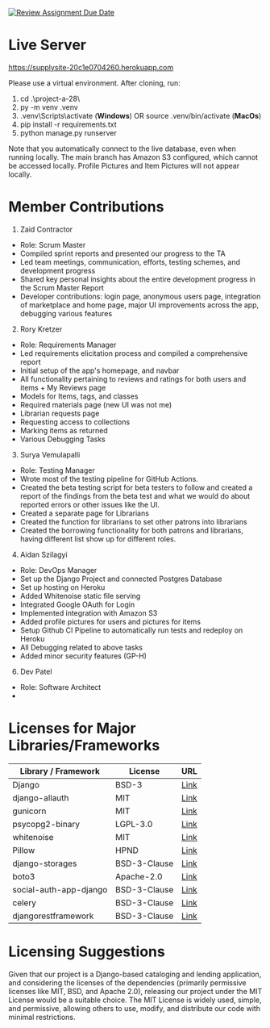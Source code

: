 [![Review Assignment Due Date](https://classroom.github.com/assets/deadline-readme-button-22041afd0340ce965d47ae6ef1cefeee28c7c493a6346c4f15d667ab976d596c.svg)](https://classroom.github.com/a/hLqvXyMi)

# Live Server
https://supplysite-20c1e0704260.herokuapp.com

Please use a virtual environment. After cloning, run:
1. cd .\project-a-28\
2. py -m venv .venv
3. .venv\Scripts\activate (**Windows**) OR source .venv/bin/activate (**MacOs**)
4. pip install -r requirements.txt
5. python manage.py runserver

Note that you automatically connect to the live database, even when running locally.
The main branch has Amazon S3 configured, which cannot be accessed locally. Profile Pictures and Item Pictures will not appear locally.

# Member Contributions
1. Zaid Contractor
- Role: Scrum Master
- Compiled sprint reports and presented our progress to the TA
- Led team meetings, communication, efforts, testing schemes, and development progress
- Shared key personal insights about the entire development progress in the Scrum Master Report
- Developer contributions: login page, anonymous users page, integration of marketplace and home page, major UI improvements across the app, debugging various features
2. Rory Kretzer
- Role: Requirements Manager
- Led requirements elicitation process and compiled a comprehensive report
- Initial setup of the app's homepage, and navbar
- All functionality pertaining to reviews and ratings for both users and items + My Reviews page
- Models for Items, tags, and classes
- Required materials page (new UI was not me)
- Librarian requests page
- Requesting access to collections
- Marking items as returned
- Various Debugging Tasks
3. Surya Vemulapalli
- Role: Testing Manager
- Wrote most of the testing pipeline for GitHub Actions.
- Created the beta testing script for beta testers to follow and created a report of the findings from the beta test and what we would do about reported errors or other issues like the UI.
- Created a separate page for Librarians
- Created the function for librarians to set other patrons into librarians
- Created the borrowing functionality for both patrons and librarians, having different list show up for different roles.
4. Aidan Szilagyi
- Role: DevOps Manager
- Set up the Django Project and connected Postgres Database
- Set up hosting on Heroku
- Added Whitenoise static file serving
- Integrated Google OAuth for Login
- Implemented integration with Amazon S3
- Added profile pictures for users and pictures for items
- Setup Github CI Pipeline to automatically run tests and redeploy on Heroku
- All Debugging related to above tasks
- Added minor security features (GP-H)

6. Dev Patel
- Role: Software Architect
-   

# Licenses for Major Libraries/Frameworks
| Library / Framework         | License        | URL                            |
|----------------------------|----------------|---------------------------------|
| Django                     | BSD-3          | [Link](https://github.com/django/django/blob/master/LICENSE) |
| django-allauth            | MIT            | [Link](https://github.com/pennersr/django-allauth/blob/master/LICENSE) |
| gunicorn                   | MIT            | [Link](https://github.com/benoitc/gunicorn/blob/master/LICENSE) |
| psycopg2-binary            | LGPL-3.0       | [Link](https://www.psycopg.org/license/) |
| whitenoise                 | MIT            | [Link](https://github.com/evansd/whitenoise/blob/main/LICENSE) |
| Pillow                     | HPND           | [Link](https://github.com/python-pillow/Pillow/blob/main/LICENSE) |
| django-storages           | BSD-3-Clause   | [Link](https://github.com/jschneier/django-storages/blob/master/LICENSE) |
| boto3                      | Apache-2.0     | [Link](https://github.com/boto/boto3/blob/develop/LICENSE) |
| social-auth-app-django     | BSD-3-Clause   | [Link](https://github.com/python-social-auth/social-app-django/blob/master/LICENSE) |
| celery                     | BSD-3-Clause   | [Link](https://github.com/celery/celery/blob/main/LICENSE) |
| djangorestframework        | BSD-3-Clause   | [Link](https://github.com/encode/django-rest-framework/blob/master/LICENSE.md) |

# Licensing Suggestions
Given that our project is a Django-based cataloging and lending application, and considering the licenses of the dependencies (primarily permissive licenses like MIT, BSD, and Apache 2.0), releasing our project under the MIT License would be a suitable choice. The MIT License is widely used, simple, and permissive, allowing others to use, modify, and distribute our code with minimal restrictions.
